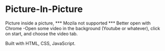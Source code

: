 # Picture-In-Picture
Picture inside a picture, 
*** Mozila not supported ***
Better open with Chrome
-Open some video in the background (Youtube or whatever),
click on start, and choose the video tab.

Built with HTML, CSS, JavaScript. 

